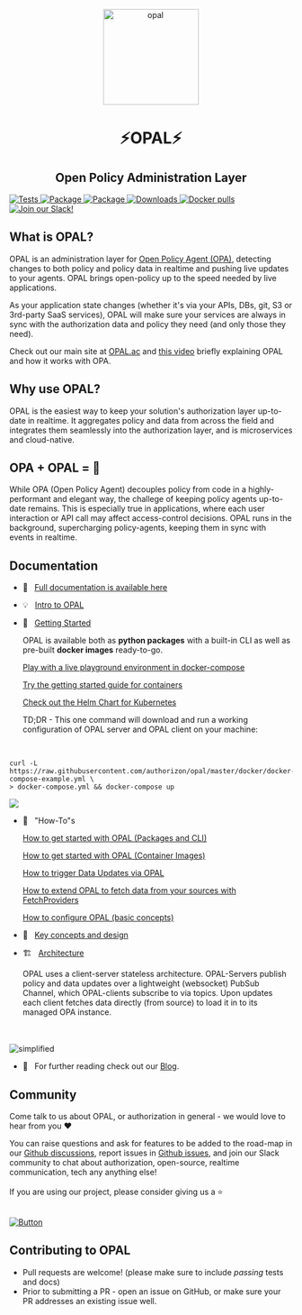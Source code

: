 <p  align="center">
 <img src="https://i.ibb.co/BGVBmMK/opal.png" height=170 alt="opal" border="0" />
</p>
<h1 align="center">
⚡OPAL⚡
</h1>

<h2 align="center">
Open Policy Administration Layer 
</h2>

<a href="https://github.com/authorizon/opal/actions?query=workflow%3ATests" target="_blank">
    <img src="https://github.com/authorizon/opal/workflows/Tests/badge.svg" alt="Tests">
</a>
<a href="https://pypi.org/project/opal-server/" target="_blank">
    <img src="https://img.shields.io/pypi/v/opal-server?color=%2331C654&label=OPAL%20Server%20%28PyPi%29" alt="Package">
</a>
<a href="https://pypi.org/project/opal-client/" target="_blank">
    <img src="https://img.shields.io/pypi/v/opal-client?color=%2331C654&label=OPAL%20Client%20%28PyPi%29" alt="Package">
</a>
<a href="https://pepy.tech/project/opal-server" target="_blank">
    <img src="https://static.pepy.tech/personalized-badge/opal-server?period=total&units=international_system&left_color=black&right_color=blue&left_text=Downloads" alt="Downloads">
</a>

<a href="https://hub.docker.com/r/authorizon/opal-server" target="_blank">
    <img src="https://img.shields.io/docker/pulls/authorizon/opal-server?label=Docker%20pulls" alt="Docker pulls">
</a>

<a href="https://opal-access.slack.com/" target="_blank">
    <img src="https://img.shields.io/badge/Slack%20Community-4A154B?logo=slack&logoColor=white" alt="Join our Slack!">
</a>

## What is OPAL?
OPAL is an administration layer for <a href="https://www.openpolicyagent.org/">Open Policy Agent (OPA)</a>, detecting changes to both policy and policy data in realtime and pushing live updates to your agents. OPAL brings open-policy up to the speed needed by live applications.

As your application state changes (whether it's via your APIs, DBs, git, S3 or 3rd-party SaaS services), OPAL will make sure your services are always in sync with the authorization data and policy they need (and only those they need).

Check out our main site at <a href="https://opal.ac">OPAL.ac</a> and <a href="https://youtu.be/tG8jrdcc7Zo">this video</a> briefly explaining OPAL and how it works with OPA.

## Why use OPAL?
OPAL is the easiest way to keep your solution's authorization layer up-to-date in realtime. It aggregates policy and data from across the field and integrates them seamlessly into the authorization layer, and  is microservices and cloud-native. 

## OPA + OPAL = 💜
While OPA (Open Policy Agent) decouples policy from code in a highly-performant and elegant way, the challege of keeping policy agents up-to-date remains. 
This is especially true in applications, where each user interaction or API call may affect access-control decisions.
OPAL runs in the background, supercharging policy-agents, keeping them in sync with events in realtime.

## Documentation 

- 📃 &nbsp; [Full documentation is available here](docs/index.md) 
- 💡 &nbsp; [Intro to OPAL](docs/intro.md) 
- 💪 &nbsp; [Getting Started](docs/HOWTO/get_started_with_opal_python_packages.md)

   OPAL is available both as **python packages** with a built-in CLI as well as pre-built **docker images** ready-to-go.
 
   [Play with a live playground environment in docker-compose](docs/HOWTO/get_started_with_opal_docker_compose_tutorial.md)
   <!-- - this tutorial is great for learning about OPAL core features and see what OPAL can do for you. -->
   [Try the getting started guide for containers](docs/HOWTO/get_started_with_opal_using_docker.md)
   <!-- - this tutorial will show you how to configure OPAL to your specific needs and run the official docker containers locally or in production. -->
   [Check out the Helm Chart for Kubernetes](https://github.com/authorizon/opal-helm-chart)
   
   TD;DR - This one command will download and run a working configuration of OPAL server and OPAL client on your machine:

<br>

```
curl -L https://raw.githubusercontent.com/authorizon/opal/master/docker/docker-compose-example.yml \
> docker-compose.yml && docker-compose up
```
<p>
  <a href="https://asciinema.org/a/409288" target="_blank">
    <img src="https://asciinema.org/a/409288.svg" />
  </a>
</p>

- 🧠 &nbsp; "How-To"s

    [How to get started with OPAL (Packages and CLI)](docs/HOWTO/get_started_with_opal.md)

    [How to get started with OPAL (Container Images)](docs/HOWTO/get_started_with_opal_using_docker.md)

    [How to trigger Data Updates via OPAL](docs/HOWTO/trigger_data_updates.md)

    [How to extend OPAL to fetch data from your sources with FetchProviders](docs/HOWTO/write_your_own_fetch_provider.md)

    [How to configure OPAL (basic concepts)](docs/HOWTO/configure_opal.md)



- 🎨 &nbsp; [Key concepts and design](docs/design.md) 
- 🏗️ &nbsp; [Architecture](docs/architecture.md) 

    OPAL  uses a client-server stateless architecture. OPAL-Servers publish policy and data updates over a lightweight (websocket) PubSub Channel, which OPAL-clients subscribe to via topics. Upon updates each client fetches data directly (from source) to load it in to its managed OPA instance.
<br>
<br>

<img src="https://i.ibb.co/CvmX8rR/simplified-diagram-highlight.png" alt="simplified" border="0">


<br>


- 📖 &nbsp; For further reading check out our [Blog](https://www.authorizon.com/blog).

## Community

Come talk to us about OPAL, or authorization in general - we would love to hear from you ❤️

You can raise questions and ask for features to be added to the road-map in our [Github discussions](https://github.com/authorizon/opal/discussions), report issues in [Github issues](https://github.com/authorizon/opal/issues), 
and join our Slack community to chat about authorization, open-source, realtime communication, tech any anything else!
</br>
</br>
If you are using our project, please consider giving us a ⭐️
</br>
</br>

[![Button][join-slack-link]][badge-slack-link]

## Contributing to OPAL
- Pull requests are welcome! (please make sure to include *passing* tests and docs)
- Prior to submitting a PR - open an issue on GitHub, or make sure your PR addresses an existing issue well.  

[join-slack-link]: https://user-images.githubusercontent.com/282595/128394344-1bd9e5b2-e83d-4666-b446-2e4f431ffcea.png
[badge-slack-link]: https://bit.ly/opal-slack

